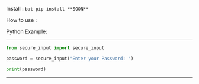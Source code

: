 Install : ```bat pip install **SOON**```


How to use :

Python Example: 

---------------------------------------
```py
from secure_input import secure_input

password = secure_input("Enter your Password: ")

print(password)
```
---------------------------------------
